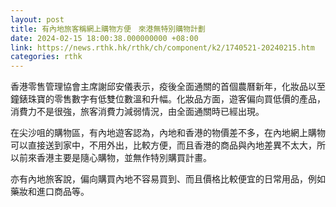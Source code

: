 ```yaml
---
layout: post
title: 有內地旅客稱網上購物方便　來港無特別購物計劃　
date: 2024-02-15 18:00:38.000000000 +08:00
link: https://news.rthk.hk/rthk/ch/component/k2/1740521-20240215.htm
categories: rthk
---
```


香港零售管理協會主席謝邱安儀表示，疫後全面通關的首個農曆新年，化妝品以至鐘錶珠寶的零售數字有低雙位數溫和升幅。化妝品方面，遊客偏向買低價的產品，消費力不是很強，旅客消費力減弱情況，由全面通關時已經出現。

在尖沙咀的購物區，有內地遊客認為，內地和香港的物價差不多，在內地網上購物可以直接送到家中，不用外出，比較方便，而且香港的商品與內地差異不太大，所以前來香港主要是隨心購物，並無作特別購買計畫。

亦有內地旅客說，偏向購買內地不容易買到、而且價格比較便宜的日常用品，例如藥妝和進口商品等。
